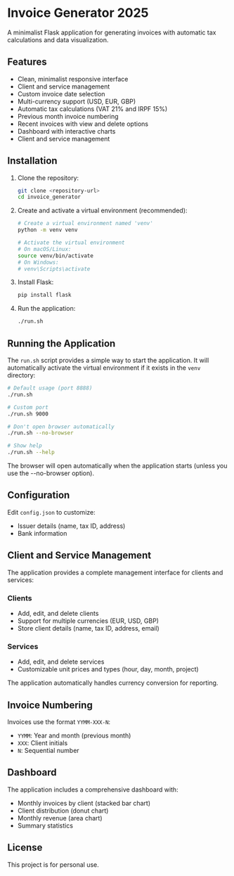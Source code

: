 # Invoice Generator 2025

A minimalist Flask application for generating invoices with automatic tax calculations and data visualization.

## Features

- Clean, minimalist responsive interface
- Client and service management
- Custom invoice date selection
- Multi-currency support (USD, EUR, GBP)
- Automatic tax calculations (VAT 21% and IRPF 15%)
- Previous month invoice numbering
- Recent invoices with view and delete options
- Dashboard with interactive charts
- Client and service management

## Installation

1. Clone the repository:
   ```bash
   git clone <repository-url>
   cd invoice_generator
   ```

2. Create and activate a virtual environment (recommended):
   ```bash
   # Create a virtual environment named 'venv'
   python -m venv venv

   # Activate the virtual environment
   # On macOS/Linux:
   source venv/bin/activate
   # On Windows:
   # venv\Scripts\activate
   ```

3. Install Flask:
   ```bash
   pip install flask
   ```

4. Run the application:
   ```bash
   ./run.sh
   ```

## Running the Application

The `run.sh` script provides a simple way to start the application. It will automatically activate the virtual environment if it exists in the `venv` directory:

```bash
# Default usage (port 8888)
./run.sh

# Custom port
./run.sh 9000

# Don't open browser automatically
./run.sh --no-browser

# Show help
./run.sh --help
```

The browser will open automatically when the application starts (unless you use the --no-browser option).

## Configuration

Edit `config.json` to customize:

- Issuer details (name, tax ID, address)
- Bank information

## Client and Service Management

The application provides a complete management interface for clients and services:

### Clients
- Add, edit, and delete clients
- Support for multiple currencies (EUR, USD, GBP)
- Store client details (name, tax ID, address, email)

### Services
- Add, edit, and delete services
- Customizable unit prices and types (hour, day, month, project)

The application automatically handles currency conversion for reporting.

## Invoice Numbering

Invoices use the format `YYMM-XXX-N`:
- `YYMM`: Year and month (previous month)
- `XXX`: Client initials
- `N`: Sequential number

## Dashboard

The application includes a comprehensive dashboard with:
- Monthly invoices by client (stacked bar chart)
- Client distribution (donut chart)
- Monthly revenue (area chart)
- Summary statistics

## License

This project is for personal use.
